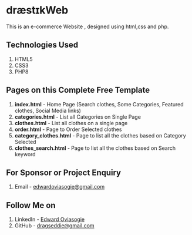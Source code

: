 # dræstɪkWeb
This is an e-commerce Website , designed using html,css and php. 





## Technologies Used
1. HTML5
2. CSS3
3. PHP8


## Pages on this Complete Free Template
1. **index.html** - Home Page (Search clothes, Some Categories, Featured clothes, Social Media links)
2. **categories.html** - List all Categories on Single Page
3. **clothes.html** - List all clothes on a single page
4. **order.html** - Page to Order Selected clothes
5. **category_clothes.html** - Page to list all the clothes based on Category Selected
6. **clothes_search.html** - Page to list all the clothes based on Search keyword


## For Sponsor or Project Enquiry
1. Email - edwardoviasogie@gmail.com


## Follow Me on
1. LinkedIn - [Edward Oviasogie](https://www.linkedin.com/in/edward-oviasogie-870941240 "Edward Oviasogie on LinkedIn")
2. GitHub - [dragseddie@gmail.com](https://github.com/T-E-G-A "Edward Oviasogie on Github")

